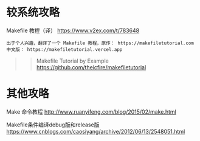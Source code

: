 
# 较系统攻略

Makefile 教程（译） https://www.v2ex.com/t/783648
```console
出于个人兴趣，翻译了一个 Makefile 教程，原作： https://makefiletutorial.com
中文版： https://makefiletutorial.vercel.app
```
>> Makefile Tutorial by Example https://github.com/theicfire/makefiletutorial

# 其他攻略

Make 命令教程 http://www.ruanyifeng.com/blog/2015/02/make.html

Makefile条件编译debug版和release版 https://www.cnblogs.com/caosiyang/archive/2012/06/13/2548051.html
